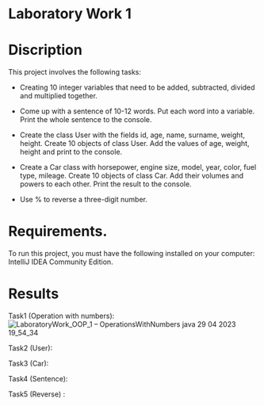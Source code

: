 # Laboratory Work 1

# Discription

This project involves the following tasks:

- Creating 10 integer variables that need to be added, subtracted, divided and multiplied together.

- Come up with a sentence of 10-12 words. Put each word into a variable. Print the whole sentence to the console.

- Create the class User with the fields id, age, name, surname, weight, height. Create 10 objects of class User. Add the values of age, weight, height and print to the console.

- Create a Car class with horsepower, engine size, model, year, color, fuel type, mileage. Create 10 objects of class Car. Add their volumes and powers to each other. Print the result to the console.

- Use % to reverse a three-digit number.


# Requirements.
To run this project, you must have the following installed on your computer: IntelliJ IDEA Community Edition.


# Results

Task1 (Operation with numbers): <br>
![LaboratoryWork_OOP_1 – OperationsWithNumbers java 29 04 2023 19_54_34](https://user-images.githubusercontent.com/132139593/235316777-a74b0ab1-b9bb-4e60-b6e8-d6c7a79d4e15.png)

Task2 (User):


Task3 (Car):


Task4 (Sentence):


Task5 (Reverse) :

